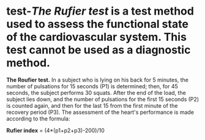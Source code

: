 # test-*The Rufier test* is a test method used to assess the functional state of the cardiovascular system. This test cannot be used as a diagnostic method.
**The Roufier test.** In a subject who is lying on his back for 5 minutes, the number of pulsations for 15 seconds (P1) is determined; then, for 45 seconds, the subject performs 30 squats. After the end of the load, the subject lies down, and the number of pulsations for the first 15 seconds (P2) is counted again, and then for the last 15 from the first minute of the recovery period (P3). The assessment of the heart's performance is made according to the formula:

**Rufier index** = (4*(p1+p2+p3)-200)/10

